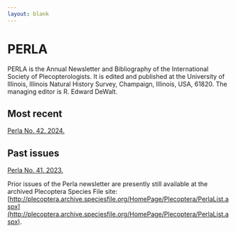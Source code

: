 ```yaml
---
layout: blank
---
```


<div class="container mx-auto my-8 px-4 md:px-0 box-border">

# PERLA

PERLA is the Annual Newsletter and Bibliography of the International Society of Plecopterologists. It is edited and published at the University of Illinois, Illinois Natural History Survey, Champaign, Illinois, USA, 61820. The managing editor is R. Edward DeWalt.

## Most recent

<GalleryMosaic :depiction-id="[1130492]" image-width="100px" class="w-28"  />

[Perla No. 42. 2024.](/perla/Perla_vol_42_11-12-24.pdf)

## Past issues

[Perla No. 41. 2023.](/perla/Perla_vol_41_10-02-23.pdf)

Prior issues of the  Perla newsletter are presently still available at the archived Plecoptera Species File site: [http://plecoptera.archive.speciesfile.org/HomePage/Plecoptera/PerlaList.aspx](http://plecoptera.archive.speciesfile.org/HomePage/Plecoptera/PerlaList.aspx).

</div>
